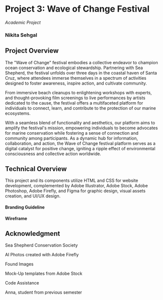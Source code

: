 # Project 3: Wave of Change Festival

*Academic Project*

### Nikita Sehgal

## Project Overview

The "Wave of Change" festival embodies a collective endeavor to champion ocean conservation and ecological stewardship. Partnering with Sea Shepherd, the festival unfolds over three days in the coastal haven of Santa Cruz, where attendees immerse themselves in a spectrum of activities designed to foster awareness, inspire action, and cultivate community.

From immersive beach cleanups to enlightening workshops with experts, and thought-provoking film screenings to live performances by artists dedicated to the cause, the festival offers a multifaceted platform for individuals to connect, learn, and contribute to the protection of our marine ecosystems.

With a seamless blend of functionality and aesthetics, our platform aims to amplify the festival's mission, empowering individuals to become advocates for marine conservation while fostering a sense of connection and community among participants. As a dynamic hub for information, collaboration, and action, the Wave of Change festival platform serves as a digital catalyst for positive change, igniting a ripple effect of environmental consciousness and collective action worldwide.

## Technical Overview

This project and its components utilize HTML and CSS for website development, complemented by Adobe Illustrator, Adobe Stock, Adobe Photoshop, Adobe Firefly, and Figma for graphic design, visual assets creation, and UI/UX design.

#### Branding Guideline
<a href ="https://drive.google.com/file/d/1BQRQBWkkUwKDdTbLq4TdqbekfR0Ecpbj/view?usp=drive_link"></a>

#### Wireframe
<a href ="https://www.figma.com/file/aLJjjE6hQ2vYL7LwOeO4OI/Wireframe?type=design&node-id=0%3A1&mode=design&t=52oSe2ELLr33b4hk-1"></a>

## Acknowledgment

Sea Shepherd Conservation Society
<a href ="https://seashepherd.org/"></a>

AI Photos created with Adobe Firefly

Found Images
<a href ="https://www.rocktheocean.com/grateful-web-tortuga-wins-sustainability-leadership-award/"></a>

<a href = "https://tortugamusicfestival.com/sustainability/"></a>

<a href = "https://www.rocktheocean.com/the-conservation-village/"></a>

<a href = "https://tortugamusicfestival.com/activities/"></a>

Mock-Up templates from Adobe Stock

<a href = "https://stock.adobe.com/search/templates?k=t-shirt&search_type=recentsearch&asset_id=649944091"></a>

<a href = "https://stock.adobe.com/search/templates?filters%5Bcontent_type%3Atemplate%5D=1&filters%5Bfetch_excluded_assets%5D=1&filters%5Binclude_stock_enterprise%5D=1&order=relevance&safe_search=1&k=tote+bag&search_page=1&search_type=usertyped&acp=&aco=tote+bag&get_facets=0&asset_id=263105462"></a>

<a href = "https://stock.adobe.com/search/templates?filters%5Bcontent_type%3Atemplate%5D=1&filters%5Bfetch_excluded_assets%5D=1&filters%5Binclude_stock_enterprise%5D=1&order=relevance&safe_search=1&limit=100&search_page=1&search_type=usertyped&acp=&aco=reuseable+water+bottle&k=reuseable+water+bottle&get_facets=0&asset_id=594263801"></a>

<a href = "https://stock.adobe.com/search/templates?filters%5Bcontent_type%3Atemplate%5D=1&filters%5Bfetch_excluded_assets%5D=1&filters%5Binclude_stock_enterprise%5D=1&order=relevance&safe_search=1&limit=100&search_page=1&search_type=usertyped&acp=&aco=ticket+festival+wristband&k=ticket+festival+wristband&get_facets=0&asset_id=221900493"></a>

Code Assistance
<a href = "https://www.w3schools.com/"></a>

Anna, student from previous semester

